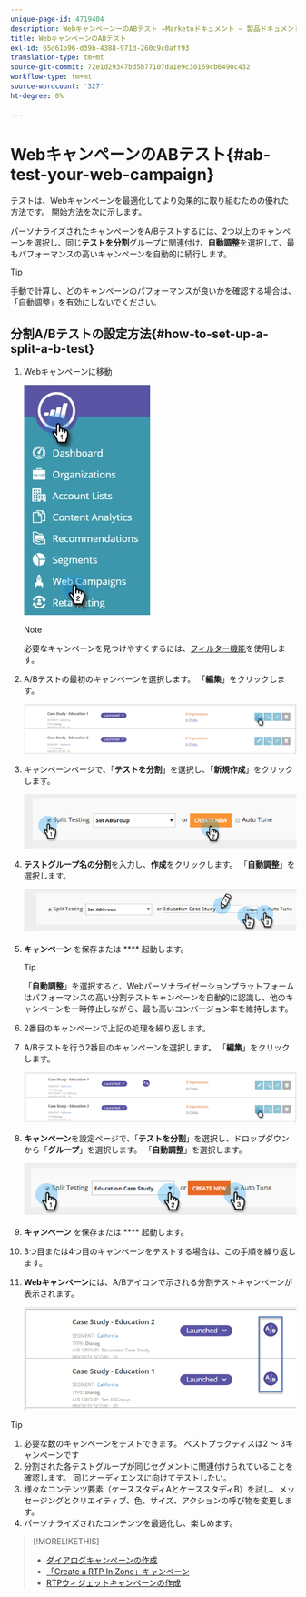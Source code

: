 ```yaml
---
unique-page-id: 4719404
description: WebキャンペーンーのABテスト —Marketoドキュメント — 製品ドキュメント
title: WebキャンペーンのABテスト
exl-id: 65d61b96-d39b-4388-971d-260c9c0aff93
translation-type: tm+mt
source-git-commit: 72e1d29347bd5b77107da1e9c30169cb6490c432
workflow-type: tm+mt
source-wordcount: '327'
ht-degree: 0%

---
```


# WebキャンペーンのABテスト{#ab-test-your-web-campaign}

テストは、Webキャンペーンを最適化してより効果的に取り組むための優れた方法です。 開始方法を次に示します。

パーソナライズされたキャンペーンをA/Bテストするには、2つ以上のキャンペーンを選択し、同じ&#x200B;**テストを分割**&#x200B;グループに関連付け、**自動調整**&#x200B;を選択して、最もパフォーマンスの高いキャンペーンを自動的に続行します。

>[!TIP]
>
>手動で計算し、どのキャンペーンのパフォーマンスが良いかを確認する場合は、「自動調整」を有効にしないでください。

## 分割A/Bテストの設定方法{#how-to-set-up-a-split-a-b-test}

1. Webキャンペーンに移動

   ![](assets/web-campaigns-hand-2.jpg)

   >[!NOTE]
   >
   >必要なキャンペーンを見つけやすくするには、[フィルター機能](/help/marketo/product-docs/web-personalization/working-with-web-campaigns/filter-web-campaigns.md)を使用します。

1. A/Bテストの最初のキャンペーンを選択します。 「**編集**」をクリックします。

   ![](assets/image2016-11-4-13-3a46-3a37.png)

1. キャンペーンページで、「**テストを分割**」を選択し、「**新規作成**」をクリックします。

   ![](assets/image2014-11-26-16-3a47-3a18.png)

1. **テストグループ名の分割**&#x200B;を入力し、**作成**&#x200B;をクリックします。 「**自動調整**」を選択します。

   ![](assets/image2014-11-26-16-3a52-3a24.png)

1. **キャンペーン** を保存または **** 起動します。

   >[!TIP]
   >
   >「**自動調整**」を選択すると、Webパーソナライゼーションプラットフォームはパフォーマンスの高い分割テストキャンペーンを自動的に認識し、他のキャンペーンを一時停止しながら、最も高いコンバージョン率を維持します。

1. 2番目のキャンペーンで上記の処理を繰り返します。

1. A/Bテストを行う2番目のキャンペーンを選択します。 「**編集**」をクリックします。

   ![](assets/image2016-11-4-13-3a51-3a39.png)

1. **キャンペーン**&#x200B;を設定ページで、「**テストを分割**」を選択し、ドロップダウンから「**グループ**」を選択します。 「**自動調整**」を選択します。

   ![](assets/image2014-11-26-17-3a2-3a17.png)

1. **キャンペーン** を保存または **** 起動します。

1. 3つ目または4つ目のキャンペーンをテストする場合は、この手順を繰り返します。

1. **Webキャンペーン**&#x200B;には、A/Bアイコンで示される分割テストキャンペーンが表示されます。

   ![](assets/image2016-11-4-13-3a55-3a5.png)

>[!TIP]
>
>1. 必要な数のキャンペーンをテストできます。 ベストプラクティスは2 ～ 3キャンペーンです
>1. 分割された各テストグループが同じセグメントに関連付けられていることを確認します。 同じオーディエンスに向けてテストしたい。
>1. 様々なコンテンツ要素（ケーススタディAとケーススタディB）を試し、メッセージングとクリエイティブ、色、サイズ、アクションの呼び物を変更します。
>1. パーソナライズされたコンテンツを最適化し、楽しめます。


>[!MORELIKETHIS]
>
>* [ダイアログキャンペーンの作成](/help/marketo/product-docs/web-personalization/working-with-web-campaigns/create-a-new-dialog-web-campaign.md)
>* [「Create a RTP In Zone」キャンペーン](/help/marketo/product-docs/web-personalization/working-with-web-campaigns/create-a-new-in-zone-web-campaign.md)
>* [RTPウィジェットキャンペーンの作成](/help/marketo/product-docs/web-personalization/working-with-web-campaigns/create-a-new-widget-web-campaign.md)

